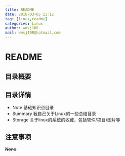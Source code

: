 ```yaml
---
title: README
date: 2018-03-05 11:12
tag: [linux,readme]
categories: Linux
author: wmsj100
mail: wmsj100@hotmail.com
---
```


# README

## 目录概要

## 目录详情
- Note 基础知识点目录
- Summary 我自己关于Linux的一些总结目录
- Storage 关于linux的系统的收藏，包括软件/项目/图片等

## 注意事项
~~None~~
